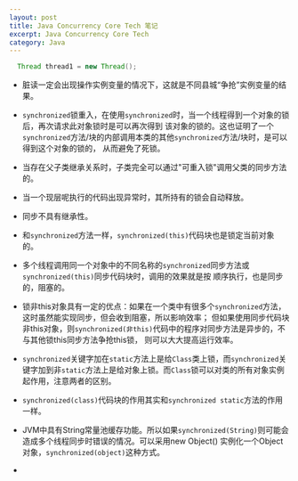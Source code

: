```yaml
---
layout: post
title: Java Concurrency Core Tech 笔记
excerpt: Java Concurrency Core Tech
category: Java
---
```


```java
  Thread thread1 = new Thread();
```


- 脏读一定会出现操作实例变量的情况下，这就是不同县城“争抢”实例变量的结果。
- `synchronized`锁重入，在使用`synchronized`时，当一个线程得到一个对象的锁后，再次请求此对象锁时是可以再次得到
  该对象的锁的。这也证明了一个`synchronized`方法/块的内部调用本类的其他`synchronized`方法/块时，是可以得到这个对象的锁的，
  从而避免了死锁。
- 当存在父子类继承关系时，子类完全可以通过"可重入锁"调用父类的同步方法的。
- 当一个现层呢执行的代码出现异常时，其所持有的锁会自动释放。
- 同步不具有继承性。
- 和`synchronized`方法一样，`synchronized(this)`代码块也是锁定当前对象的。
- 多个线程调用同一个对象中的不同名称的`synchronized`同步方法或`synchronized(this)`同步代码块时，调用的效果就是按
  顺序执行，也是同步的，阻塞的。
- 锁非this对象具有一定的优点：如果在一个类中有很多个`synchronized`方法，这时虽然能实现同步，但会收到阻塞，所以影响效率；
  但如果使用同步代码块非this对象，则`synchronized(非this)`代码中的程序对同步方法是异步的，不与其他锁this同步方法争抢this锁，
  则可以大大提高运行效率。
- `synchronized`关键字加在`static`方法上是给`Class`类上锁，而`synchronized`关键字加到非`static`方法上是给对象上锁。而`Class`锁可以对类的所有对象实例起作用，注意两者的区别。
- `synchronized(class)`代码块的作用其实和`synchronized static`方法的作用一样。

- JVM中具有String常量池缓存功能。所以如果`synchronized(String)`则可能会造成多个线程同步时错误的情况。可以采用new Object()
  实例化一个Object对象，`synchronized(object)`这种方式。
-  
